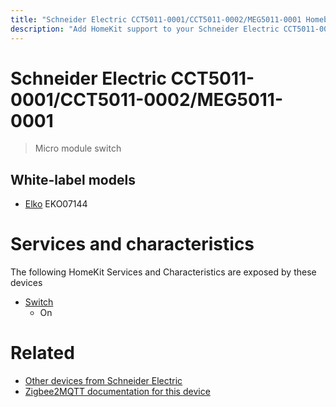 ```yaml
---
title: "Schneider Electric CCT5011-0001/CCT5011-0002/MEG5011-0001 Homebridge/HomeKit integration"
description: "Add HomeKit support to your Schneider Electric CCT5011-0001/CCT5011-0002/MEG5011-0001, using Homebridge, Zigbee2MQTT and homebridge-z2m."
---
```

<!---
This file has been GENERATED using src/docgen/docgen.ts
DO NOT EDIT THIS FILE MANUALLY!
-->
# Schneider Electric CCT5011-0001/CCT5011-0002/MEG5011-0001
> Micro module switch


## White-label models
* [Elko](../index.md#elko) EKO07144

# Services and characteristics
The following HomeKit Services and Characteristics are exposed by
these devices

* [Switch](../../switch.md)
  * On


# Related
* [Other devices from Schneider Electric](../index.md#schneider_electric)
* [Zigbee2MQTT documentation for this device](https://www.zigbee2mqtt.io/devices/CCT5011-0001_CCT5011-0002_MEG5011-0001.html)
